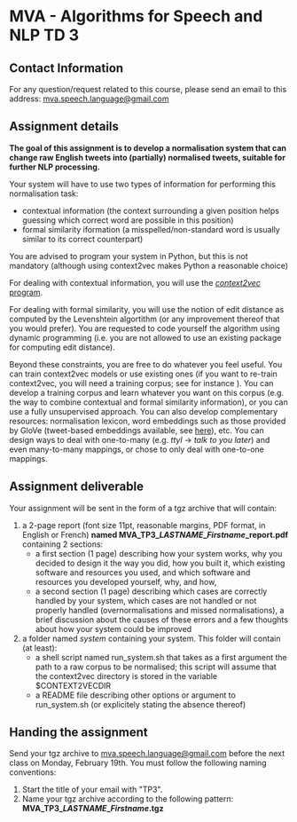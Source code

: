 MVA - Algorithms for Speech and NLP TD 3
========================================

## Contact Information
For any question/request related to this course, please send an email to this address: mva.speech.language@gmail.com

## Assignment details
**The goal of this assignment is to develop a normalisation system that can change raw English tweets into (partially) normalised tweets, suitable for further NLP processing.**

Your system will have to use two types of information for performing this normalisation task:
- contextual information (the context surrounding a given position helps guessing which correct word are possible in this position)
- formal similarity iformation (a misspelled/non-standard word is usually similar to its correct counterpart)

You are advised to program your system in Python, but this is not mandatory (although using context2vec makes Python a reasonable choice)

For dealing with contextual information, you will use the [*context2vec* program](https://github.com/orenmel/context2vec).

For dealing with formal similarity, you will use the notion of edit distance as computed by the Levenshtein algortithm (or any improvement thereof that you would prefer). You are requested to code yourself the algorithm using dynamic programming (i.e. you are not allowed to use an existing package for computing edit distance).

Beyond these constraints, you are free to do whatever you feel useful. You can train context2vec models or use existing ones (if you want to re-train context2vec, you will need a training corpus; see for instance ). You can develop a training corpus and learn whatever you want on this corpus (e.g. the way to combine contextual and formal similarity information), or you can use a fully unsupervised approach. You can also develop complementary resources: normalisation lexicon, word embeddings such as those provided by GloVe (tweet-based embeddings available, see [here](https://nlp.stanford.edu/projects/glove/)), etc. You can design ways to deal with one-to-many (e.g. _ttyl_ -> _talk to you later_)  and even many-to-many mappings, or chose to only deal with one-to-one mappings.


## Assignment deliverable
Your assignment will be sent in the form of a tgz archive that will contain:
1. a 2-page report (font size 11pt, reasonable margins, PDF format, in English or French) **named MVA\_TP3\__LASTNAME_\__Firstname_\_report.pdf** containing 2 sections:
     - a first section (1 page) describing how your system works, why you decided to design it the way you did, how you built it, which existing software and resources you used, and which software and resources you developed yourself, why, and how,
     - a second section (1 page) describing which cases are correctly handled by your system, which cases are not handled or not properly handled (overnormalisations and missed normalisations), a brief discussion about the causes of these errors and a few thoughts about how your system could be improved
2. a folder named *system* containing your system. This folder will contain (at least):
     - a shell script named run_system.sh that takes as a first argument the path to a raw corpus to be normalised; this script will assume that the context2vec directory is stored in the variable $CONTEXT2VECDIR
     - a README file describing other options or argument to run_system.sh (or explicitely stating the absence thereof)

## Handing the assignment
Send your tgz archive to mva.speech.language@gmail.com before the next class on Monday, February 19th. You must follow the following naming conventions:
1. Start the title of your email with "TP3".
2. Name your tgz archive according to the following pattern: **MVA\_TP3\__LASTNAME_\__Firstname_.tgz**


